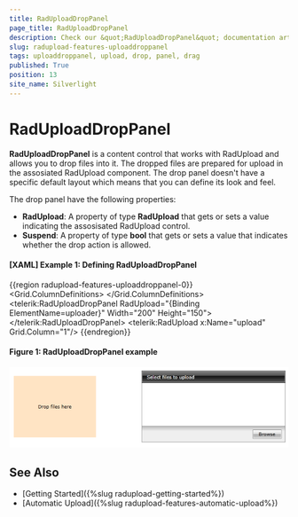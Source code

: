 ```yaml
---
title: RadUploadDropPanel
page_title: RadUploadDropPanel
description: Check our &quot;RadUploadDropPanel&quot; documentation article for the RadUpload {{ site.framework_name }} control.
slug: radupload-features-uploaddroppanel
tags: uploaddroppanel, upload, drop, panel, drag
published: True
position: 13
site_name: Silverlight
---
```


# RadUploadDropPanel

__RadUploadDropPanel__ is a content control that works with RadUpload and allows you to drop files into it. The dropped files are prepared for upload in the assosiated RadUpload component. The drop panel doesn't have a specific default layout which means that you can define its look and feel.

The drop panel have the following properties:
* __RadUpload__: A property of type __RadUpload__ that gets or sets a value indicating the assosisated RadUpload control.
* __Suspend__: A property of type __bool__ that gets or sets a value that indicates whether the drop action is allowed.

#### __[XAML] Example 1: Defining RadUploadDropPanel__
{{region radupload-features-uploaddroppanel-0}}
	<Grid>
		<Grid.ColumnDefinitions>
			<ColumnDefinition/>
			<ColumnDefinition/>
		</Grid.ColumnDefinitions>	
		<telerik:RadUploadDropPanel RadUpload="{Binding ElementName=uploader}" Width="200" Height="150">
			<Border Background="Bisque">
				<TextBlock Text="Drop files here" 
						   HorizontalAlignment="Center" 
						   VerticalAlignment="Center"/>
			</Border>
		</telerik:RadUploadDropPanel>
		<telerik:RadUpload x:Name="upload" Grid.Column="1"/>
	</Grid>
{{endregion}}

#### __Figure 1: RadUploadDropPanel example__
![WPF RadUpload RadUploadDropPanel example](images/radupload-features-uploaddroppanel-0.png)

## See Also
 * [Getting Started]({%slug radupload-getting-started%})
 * [Automatic Upload]({%slug radupload-features-automatic-upload%})

